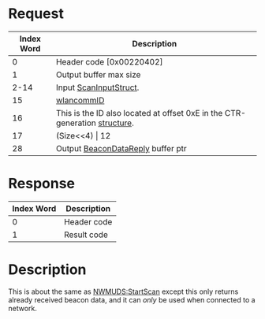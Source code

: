 # Request

| Index Word | Description                                                                                           |
|------------|-------------------------------------------------------------------------------------------------------|
| 0          | Header code \[0x00220402\]                                                                            |
| 1          | Output buffer max size                                                                                |
| 2-14       | Input [ScanInputStruct](NWM_Services "wikilink").                                                     |
| 15         | [wlancommID](NWM_Services "wikilink")                                                                 |
| 16         | This is the ID also located at offset 0xE in the CTR-generation [structure](NWM_Services "wikilink"). |
| 17         | (Size\<\<4) \| 12                                                                                     |
| 28         | Output [BeaconDataReply](NWM_Services "wikilink") buffer ptr                                          |

# Response

| Index Word | Description |
|------------|-------------|
| 0          | Header code |
| 1          | Result code |

# Description

This is about the same as
[NWMUDS:StartScan](NWMUDS:StartScan "wikilink") except this only returns
already received beacon data, and it can *only* be used when connected
to a network.